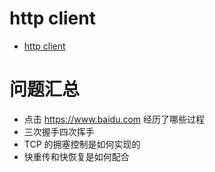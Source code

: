 # http client
- [http client](https://blog.csdn.net/yi_master/article/details/80595372)

# 问题汇总

- 点击 https://www.baidu.com 经历了哪些过程
- 三次握手四次挥手
- TCP 的拥塞控制是如何实现的
- 快重传和快恢复是如何配合